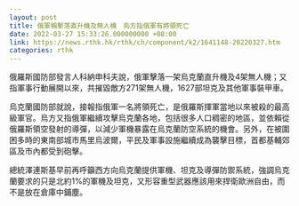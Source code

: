 ```yaml
---
layout: post
title: 俄軍稱擊落直升機及無人機　烏方指俄軍有將領死亡
date: 2022-03-27 15:33:26.000000000 +08:00
link: https://news.rthk.hk/rthk/ch/component/k2/1641148-20220327.htm
categories: rthk
---
```


俄羅斯國防部發言人科納申科夫說，俄軍擊落一架烏克蘭直升機及4架無人機；又指軍事行動展開以來，共摧毀敵方271架無人機，1627部坦克及其他軍事裝甲車。

烏克蘭國防部就說，接報指俄軍一名將領死亡，是俄羅斯揮軍當地以來被殺的最高級軍官。烏方又指俄軍繼續攻擊烏克蘭各地，包括很多人口稠密的地區，並依賴從俄羅斯領空發射的導彈，以減少軍機暴露在烏克蘭防空系統的機會。另外，在被圍困多時的東南部城市馬里烏波爾，平民及軍事設施繼續成為襲擊目標，首都基輔郊區及市內都受到砲擊。

總統澤連斯基早前再呼籲西方向烏克蘭提供軍機、坦克及導彈防禦系統，強調烏克蘭要求的只是北約1%的軍機及坦克，又形容重型武器應該用來捍衛歐洲自由，而不是放在倉庫中鋪塵。
